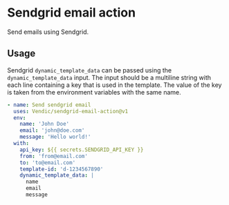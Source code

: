 # Sendgrid email action
Send emails using Sendgrid.

## Usage
Sendgrid `dynamic_template_data` can be passed using the `dynamic_template_data` input. The input should be a multiline string with each line containing a key that is used in the template. The value of the key is taken from the environment variables with the same name.

```yaml
- name: Send sendgrid email
  uses: Vendic/sendgrid-email-action@v1
  env:
    name: 'John Doe'
    email: 'john@doe.com'
    message: 'Hello world!'
  with:
    api_key: ${{ secrets.SENDGRID_API_KEY }}
    from: 'from@email.com'
    to: 'to@email.com'
    template-id: 'd-1234567890'
    dynamic_template_data: |
      name
      email
      message
```
